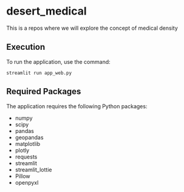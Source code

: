 # desert_medical
This is a repos where we will explore the concept of medical density

## Execution
To run the application, use the command:

```streamlit run app_web.py``` 


## Required Packages
The application requires the following Python packages:
- numpy
- scipy
- pandas
- geopandas
- matplotlib
- plotly
- requests
- streamlit
- streamlit_lottie
- Pillow
- openpyxl

